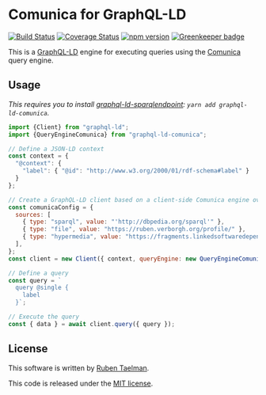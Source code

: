 # Comunica for GraphQL-LD

[![Build Status](https://travis-ci.org/rubensworks/graphql-ld-comunica.js.svg?branch=master)](https://travis-ci.org/rubensworks/graphql-ld-comunica.js)
[![Coverage Status](https://coveralls.io/repos/github/rubensworks/graphql-ld-comunica.js/badge.svg?branch=master)](https://coveralls.io/github/rubensworks/graphql-ld-comunica.js?branch=master)
[![npm version](https://badge.fury.io/js/graphql-ld-comunica.svg)](https://www.npmjs.com/package/graphql-ld-comunica) [![Greenkeeper badge](https://badges.greenkeeper.io/rubensworks/graphql-ld-comunica.js.svg)](https://greenkeeper.io/)

This is a [GraphQL-LD](https://github.com/rubensworks/graphql-ld.js) engine for executing queries using the [Comunica](https://github.com/comunica/comunica) query engine.

## Usage

_This requires you to install [graphql-ld-sparqlendpoint](https://github.com/rubensworks/graphql-ld-comunica.js): `yarn add graphql-ld-comunica`._

```javascript
import {Client} from "graphql-ld";
import {QueryEngineComunica} from "graphql-ld-comunica";

// Define a JSON-LD context
const context = {
  "@context": {
    "label": { "@id": "http://www.w3.org/2000/01/rdf-schema#label" }
  }
};

// Create a GraphQL-LD client based on a client-side Comunica engine over 3 sources
const comunicaConfig = {
  sources: [
    { type: "sparql", value: "'http://dbpedia.org/sparql'" },
    { type: "file", value: "https://ruben.verborgh.org/profile/" },
    { type: "hypermedia", value: "https://fragments.linkedsoftwaredependencies.org/npm" },
  ],
};
const client = new Client({ context, queryEngine: new QueryEngineComunica(comunicaConfig) });

// Define a query
const query = `
  query @single {
    label
  }`;

// Execute the query
const { data } = await client.query({ query });
```

## License
This software is written by [Ruben Taelman](http://rubensworks.net/).

This code is released under the [MIT license](http://opensource.org/licenses/MIT).
